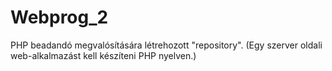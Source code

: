 # Webprog_2
PHP beadandó megvalósítására létrehozott "repository".
(Egy szerver oldali web-alkalmazást kell készíteni PHP nyelven.)
